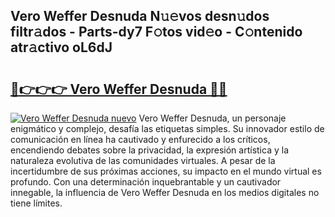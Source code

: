 ## Vero Weffer Desnuda N𝚞𝚎vos desn𝚞dos filtr𝚊dos - Parts-dy7 F𝚘tos vid𝚎o - C𝚘ntenido atr𝚊ctivo oL6dJ

# <h2><a href="http://mbdlde.tromn.icu/?c=Vero+Weffer+Desnuda">🔗👉👉👉 Vero Weffer Desnuda 🔗🔗</a></h2>

[![Vero Weffer Desnuda nuevo](https://i.imgur.com/pEAQMta.gif)](http://mbdlde.tromn.icu/?c=Vero+Weffer+Desnuda)
Vero Weffer Desnuda, un personaje enigmático y complejo, desafía las etiquetas simples. Su innovador estilo de comunicación en línea ha cautivado y enfurecido a los críticos, encendiendo debates sobre la privacidad, la expresión artística y la naturaleza evolutiva de las comunidades virtuales. A pesar de la incertidumbre de sus próximas acciones, su impacto en el mundo virtual es profundo. Con una determinación inquebrantable y un cautivador innegable, la influencia de Vero Weffer Desnuda en los medios digitales no tiene límites.
